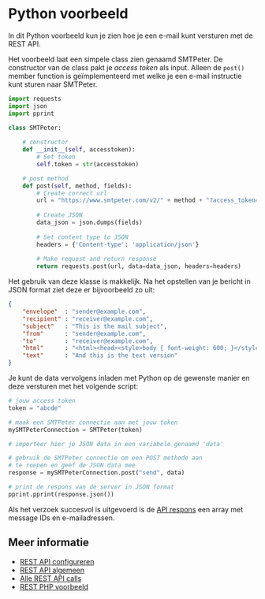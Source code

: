 # Python voorbeeld

In dit Python voorbeeld kun je zien hoe je een e-mail kunt versturen met de REST API.

Het voorbeeld laat een simpele class zien genaamd SMTPeter. De constructor van de class pakt je *access token* als input. Alleen de `post()` member function is geïmplementeerd met welke je een e-mail instructie kunt sturen naar SMTPeter.

```python
import requests
import json
import pprint

class SMTPeter:
    
    # constructor
    def __init__(self, accesstoken):
        # Set token
        self.token = str(accesstoken)

    # post method
    def post(self, method, fields):
        # Create correct url
        url = "https://www.smtpeter.com/v2/" + method + "?access_token=" + self.token
        
        # Create JSON
        data_json = json.dumps(fields)
        
        # Set content type to JSON
        headers = {'Content-type': 'application/json'}
        
        # Make request and return response
        return requests.post(url, data=data_json, headers=headers)
```

Het gebruik van deze klasse is makkelijk. Na het opstellen van je bericht 
in JSON format ziet deze er bijvoorbeeld zo uit:

```json
{
    "envelope"  : "sender@example.com",
    "recipient" : "receiver@example.com",
    "subject"   : "This is the mail subject",
    "from"      : "sender@example.com",
    "to"        : "receiver@example.com",
    "html"      : "<html><head><style>body { font-weight: 600; }</style></head><body>This is the html version.</body></html>",
    "text"      : "And this is the text version"
}
```

Je kunt de data vervolgens inladen met Python op de gewenste manier en 
deze versturen met het volgende script:


```python
# jouw access token
token = "abcde"

# maak een SMTPeter connectie aan met jouw token
mySMTPeterConnection = SMTPeter(token)

# importeer hier je JSON data in een variabele genaamd 'data'

# gebruik de SMTPeter connectie om een POST methode aan 
# te roepen en geef de JSON data mee
response = mySMTPeterConnection.post("send", data)

# print de respons van de server in JSON format
pprint.pprint(response.json())
```

Als het verzoek succesvol is uitgevoerd is de [API respons](./rest-api-response) 
een array met message IDs en e-mailadressen.

## Meer informatie

* [REST API configureren](./introduction-rest-api)
* [REST API algemeen](./rest-api)
* [Alle REST API calls](./all-rest-calls)
* [REST PHP voorbeeld](./php-example)
